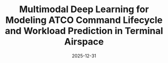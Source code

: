 ---
title: "Multimodal Deep Learning for Modeling ATCO Command Lifecycle and Workload Prediction in Terminal Airspace"
collection: publications
category: manuscripts
permalink: /publication/2024-11-25-paper-title-number-1
date: 2025-12-31
venue: 'Manuscript in preparation, Neurocomputing'
---